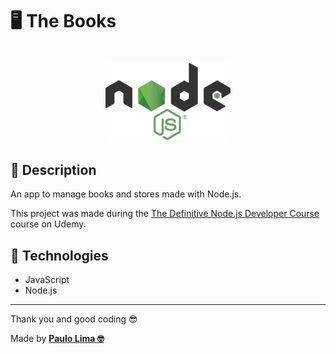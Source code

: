 # 🖥️ The Books

<h1 align="center">
  <img src=".github/logo.png" width="200px" />
</h1>

## 🔎️ Description
An app to manage books and stores made with Node.js.

This project was made during the <a href="https://www.udemy.com/course/the-definitive-nodejs-developer-course/">The Definitive Node.js Developer Course</a> course on Udemy.

## 🚀️ Technologies

- JavaScript
- Node.js
 
---

Thank you and good coding 😎️

Made by **<a href="https://paulophlp.github.io/portfolio/" target="__blank">Paulo Lima 🤓️</a>**
